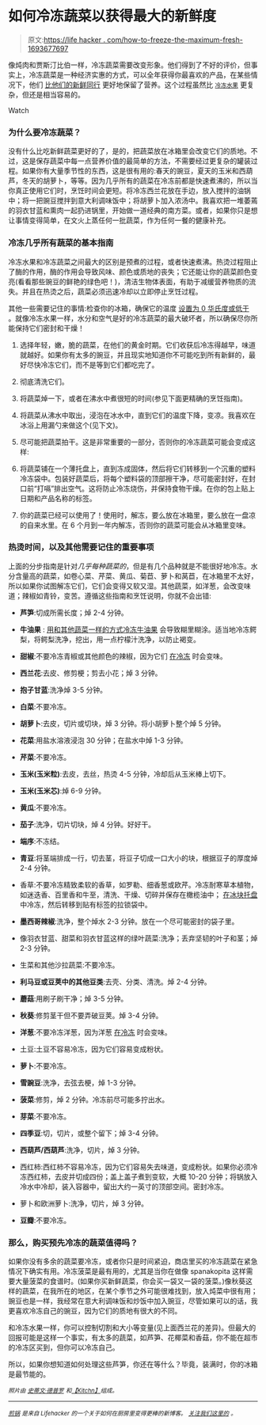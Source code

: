 # 如何冷冻蔬菜以获得最大的新鲜度

> 原文:[https://life hacker . com/how-to-freeze-the-maximum-fresh-1693677697](https://lifehacker.com/how-to-freeze-vegetables-for-maximum-freshness-1693677697)

像炖肉和贾斯汀比伯一样，冷冻蔬菜需要改变形象。他们得到了不好的评价，但事实上，冷冻蔬菜是一种经济实惠的方式，可以全年获得你最喜欢的产品，在某些情况下，他们 [比他们的新鲜同行](http://lifehacker.com/is-frozen-produce-less-nutritious-than-fresh-1493535430#_ga=1.66918958.1858201741.1399074092) 更好地保留了营养。这个过程虽然比 [<small>冷冻水果</small>](https://lifehacker.com/how-to-properly-freeze-fruit-for-longer-lasting-freshne-1692241279) 更复杂，但还是相当容易的。

Watch

### **为什么要冷冻蔬菜？**

没有什么比吃新鲜蔬菜更好的了，是的，把蔬菜放在冰箱里会改变它们的质地。不过，这是保存蔬菜中每一点营养价值的最简单的方法，不需要经过更复杂的罐装过程。如果你有大量季节性的东西，这是很有用的:春天的豌豆，夏天的玉米和西葫芦，冬天的胡萝卜，等等。因为几乎所有的蔬菜在冷冻前都是快速煮沸的，所以当你真正使用它们时，烹饪时间会更短。将冷冻西兰花放在手边，放入搅拌的油锅中；将一把豌豆搅拌到意大利调味饭中；将胡萝卜加入浓汤中。我喜欢把一堆萎蔫的羽衣甘蓝和熏肉一起扔进锅里，开始做一道经典的南方菜。或者，如果你只是想让事情变得简单，在文火上蒸任何一批蔬菜，作为任何一餐的健康补充。

### 冷冻几乎所有蔬菜的基本指南

冷冻水果和冷冻蔬菜之间最大的区别是预煮的过程，或者快速煮沸。热烫过程阻止了酶的作用，酶的作用会导致风味、颜色或质地的丧失；它还能让你的蔬菜颜色变亮(看看那些豌豆的鲜艳的绿色吧！)，清洁生物体表面，有助于减缓营养物质的流失。并且在热烫之后，蔬菜必须迅速冷却以立即停止烹饪过程。

其他一些需要记住的事情:检查你的冰箱，确保它的温度 [设置为 0 华氏度或低于](https://lifehacker.com/how-to-store-food-properly-in-the-freezer-and-fridge-5814958) 。就像冷冻水果一样，水分和空气是好的冷冻蔬菜的最大破坏者，所以确保尽你所能保持它们密封和干燥！

1.  选择年轻，嫩，脆的蔬菜，在他们的黄金时期。它们收获后冷冻得越早，味道就越好。如果你有太多的豌豆，并且现实地知道你不可能吃到所有新鲜的，最好尽快冷冻它们，而不是等到它们都吃完了。
2.  彻底清洗它们。
3.  将蔬菜焯一下，或者在沸水中煮很短的时间(参见下面更精确的烹饪指南)。
4.  将蔬菜从沸水中取出，浸泡在冰水中，直到它们的温度下降，变凉。我喜欢在冰浴上用漏勺来做这个(见下文)。
5.  尽可能把蔬菜拍干。这是非常重要的一部分，否则你的冷冻蔬菜可能会变成这样:

1.  将蔬菜铺在一个薄托盘上，直到冻成固体，然后将它们转移到一个沉重的塑料冷冻袋中。包装好蔬菜后，将每个塑料袋的顶部擦干净，尽可能密封好，在封口前“打嗝”排出空气。这将防止冷冻烧伤，并保持食物干燥。在你的包上贴上日期和产品名称的标签。
2.  你的蔬菜已经可以使用了！使用时，解冻，要么放在冰箱里，要么放在一盘凉的自来水里。在 6 个月到一年内解冻，否则你的蔬菜可能会从冰箱里变味。

### **热烫时间，以及其他需要记住的重要事项**

上面的分步指南是针对*几乎每种蔬菜的*，但是有几个品种就是不能很好地冷冻。水分含量高的蔬菜，如卷心菜、芹菜、黄瓜、菊苣、萝卜和莴苣，在冰箱里不太好，所以如果你试图解冻它们，它们会变得又软又湿。其他蔬菜，如洋葱，会改变味道；辣椒如青铃，变苦。遵循这些指南和烹饪说明，你就不会出错:

*   **芦笋**:切成所需长度；焯 2-4 分钟。
*   **牛油果** : [用和其他蔬菜一样的方式冷冻牛油果](http://lifehacker.com/can-i-freeze-it-how-to-extend-the-life-of-fruits-vege-5929588) 会导致糊里糊涂。适当地冷冻鳄梨，将鳄梨洗净，挖出，用一点柠檬汁洗净，以防止褐变。
*   **甜椒**:不要冷冻青椒或其他颜色的辣椒，因为它们 [在冷冻](http://nchfp.uga.edu/how/freeze/dont_freeze_foods.html) 时会变味。
*   **西兰花**:去皮、修剪梗；剪去小花；焯 3 分钟。
*   **抱子甘蓝**:洗净焯 3-5 分钟。
*   **白菜**:不要冷冻。
*   **胡萝卜**:去皮，切片或切块，焯 3 分钟。将小胡萝卜整个焯 5 分钟。
*   **花菜**:用盐水溶液浸泡 30 分钟；在盐水中焯 1-3 分钟。
*   **芹菜**:不要冷冻。
*   **玉米(玉米粒)**:去皮，去丝，热烫 4-5 分钟，冷却后从玉米棒上切下。
*   **玉米(玉米芯)**:焯 6-9 分钟。
*   **黄瓜**:不要冷冻。
*   **茄子**:洗净，切片切块，焯 4 分钟。好好干。
*   **端序**:不冻结。

*   **青豆**:将茎端排成一行，切去茎，将豆子切成一口大小的块，根据豆子的厚度焯 2-4 分钟。
*   香草:不要冷冻精致柔软的香草，如罗勒、细香葱或欧芹。冷冻耐寒草本植物，如迷迭香、百里香和牛至，清洗、干燥、切碎并保存在橄榄油中； [在冰块托盘](http://www.thekitchn.com/freeze-herbs-in-olive-oil-173648) 中冷冻，然后转移到贴有标签的拉锁袋中。
*   **墨西哥辣椒**:洗净，整个焯水 2-3 分钟。放在一个尽可能密封的袋子里。
*   像羽衣甘蓝、甜菜和羽衣甘蓝这样的绿叶蔬菜:洗净；丢弃坚韧的叶子和茎；焯 2-3 分钟。
*   生菜和其他沙拉蔬菜:不要冷冻。
*   **利马豆或豆荚中的其他豆类**:去壳、分类、清洗。焯 2-4 分钟。
*   **蘑菇**:用刷子刷干净；焯 3-5 分钟。
*   **秋葵**:修剪茎干但不要弄破豆荚。焯 3-4 分钟。
*   **洋葱**:不要冷冻洋葱，因为洋葱 [在冷冻](http://nchfp.uga.edu/how/freeze/dont_freeze_foods.html) 时会变味。
*   土豆:土豆不容易冷冻，因为它们容易变成粉状。
*   **萝卜**:不要冷冻。
*   **雪豌豆**:洗净，去弦去梗，焯 1-3 分钟。
*   **菠菜**:修剪，焯 2 分钟。冷冻前尽可能多拧出水。
*   **芽菜**:不要冷冻。
*   **四季豆**:切，切片，或整个留下；焯 3-4 分钟。
*   **西葫芦/西葫芦**:洗净，切片，焯 3 分钟。
*   西红柿:西红柿不容易冷冻，因为它们容易失去味道，变成粉状。如果你必须冷冻西红柿，去皮并切成四份；盖上盖子煮到变软，大概 10-20 分钟；将锅放入冷水中冷却，装入容器中，留出大约一英寸的顶部空间。密封冷冻。
*   萝卜和欧洲萝卜:洗净，切片，焯 3 分钟。
*   **豆瓣**:不要冷冻。

### 那么，购买预先冷冻的蔬菜值得吗？

如果你没有多余的蔬菜要冷冻，或者你只是时间紧迫，商店里买的冷冻蔬菜在紧急情况下确实有用。冷冻菠菜是最有用的，尤其是当你在做像 spanakopita 这样需要大量菠菜的食谱时。(如果你买新鲜蔬菜，你会买一袋又一袋的菠菜。)像秋葵这样的蔬菜，在我所在的地区，在某个季节之外可能很难找到，放入炖菜中很有用；豌豆也是一样，我经常在意大利调味饭和炒饭中加入豌豆，尽管如果可以的话，我更喜欢冷冻自己的豌豆，因为它们的质地有很大的不同。

和冷冻水果一样，你可以控制切割和大小等变量(见上面西兰花的差异)。但最大的回报可能是这样一个事实，有太多的蔬菜，如芦笋、花椰菜和香菇，你不能在超市的冷冻区买到，但你可以冷冻自己。

所以，如果你想知道如何处理这些芦笋，你还在等什么？毕竟，装满时，你的冰箱是最节能的。

*<small>照片由</small>* [*<small>史蒂文·德普罗</small>*](https://www.flickr.com/photos/stevendepolo/3073658608/) *<small>和</small>*[*<small>【Kitchn】</small>*](http://www.thekitchn.com/freeze-herbs-in-olive-oil-173648)<small>*组成。*</small>

* * *

[*<small>煎锅</small>*](http://skillet.lifehacker.com) *<small>是来自 Lifehacker 的一个关于如何在厨房里变得更棒的新博客。</small>* [*<small>关注我们这里的</small>*](http://www.twitter.com/skilletLH) <small>*。*</small>